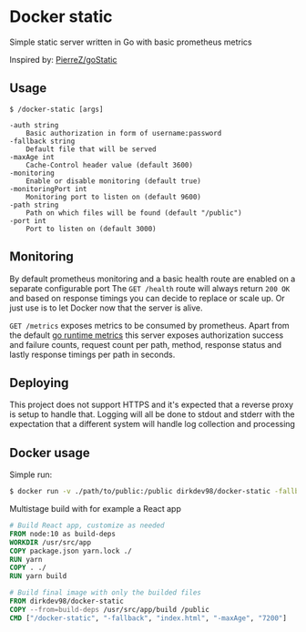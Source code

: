# Docker static

Simple static server written in Go with basic prometheus metrics

Inspired by: [PierreZ/goStatic](https://github.com/PierreZ/goStatic)

## Usage

```
$ /docker-static [args] 

-auth string
    Basic authorization in form of username:password
-fallback string
    Default file that will be served
-maxAge int
    Cache-Control header value (default 3600)
-monitoring
    Enable or disable monitoring (default true)
-monitoringPort int
    Monitoring port to listen on (default 9600)
-path string
    Path on which files will be found (default "/public")
-port int
    Port to listen on (default 3000)
```

## Monitoring

By default prometheus monitoring and a basic health route are enabled on a separate configurable port
The `GET /health` route will always return `200 OK` and based on response timings you can decide to replace or scale up.
Or just use is to let Docker now that the server is alive.

`GET /metrics` exposes metrics to be consumed by prometheus. Apart from the default 
[go runtime metrics](https://github.com/prometheus/client_golang/blob/master/prometheus/go_collector.go)
this server exposes authorization success and failure counts, request count per path, method, response status
 and lastly response timings per path in seconds.

## Deploying

This project does not support HTTPS and it's expected that a reverse proxy is setup to handle that. Logging will all be done
to stdout and stderr with the expectation that a different system will handle log collection and processing

## Docker usage

Simple run:
```bash
$ docker run -v ./path/to/public:/public dirkdev98/docker-static -fallback index.html
```

Multistage build with for example a React app
```Dockerfile
# Build React app, customize as needed
FROM node:10 as build-deps
WORKDIR /usr/src/app
COPY package.json yarn.lock ./
RUN yarn
COPY . ./
RUN yarn build

# Build final image with only the builded files
FROM dirkdev98/docker-static
COPY --from=build-deps /usr/src/app/build /public
CMD ["/docker-static", "-fallback", "index.html", "-maxAge", "7200"]
```
